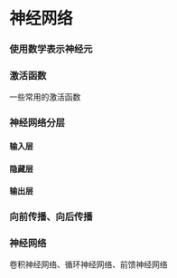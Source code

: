# 神经网络



### 使用数学表示神经元



### 激活函数



一些常用的激活函数



### 神经网络分层

#### 输入层

#### 隐藏层

#### 输出层



### 向前传播、向后传播



### 神经网络



卷积神经网络、循环神经网络、前馈神经网络


